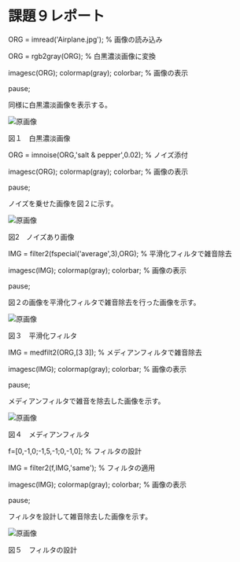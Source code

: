 # 課題９レポート

ORG = imread('Airplane.jpg'); % 画像の読み込み

ORG = rgb2gray(ORG); % 白黒濃淡画像に変換

imagesc(ORG); colormap(gray); colorbar; % 画像の表示

pause;

同様に白黒濃淡画像を表示する。

![原画像](https://github.com/TakedaRyota/Image-Processing-engineering-2019/blob/master/image/kadai9_1.png)

図１　白黒濃淡画像

ORG = imnoise(ORG,'salt & pepper',0.02); % ノイズ添付

imagesc(ORG); colormap(gray); colorbar; % 画像の表示

pause;

ノイズを乗せた画像を図２に示す。

![原画像](https://github.com/TakedaRyota/Image-Processing-engineering-2019/blob/master/image/kadai9_2.png)

図2　ノイズあり画像

IMG = filter2(fspecial('average',3),ORG); % 平滑化フィルタで雑音除去

imagesc(IMG); colormap(gray); colorbar; % 画像の表示

pause;

図２の画像を平滑化フィルタで雑音除去を行った画像を示す。

![原画像](https://github.com/TakedaRyota/Image-Processing-engineering-2019/blob/master/image/kadai9_3.png)

図３　平滑化フィルタ

IMG = medfilt2(ORG,[3 3]); % メディアンフィルタで雑音除去

imagesc(IMG); colormap(gray); colorbar; % 画像の表示

pause;

メディアンフィルタで雑音を除去した画像を示す。

![原画像](https://github.com/TakedaRyota/Image-Processing-engineering-2019/blob/master/image/kadai9_4.png)

図４　メディアンフィルタ

f=[0,-1,0;-1,5,-1;0,-1,0]; % フィルタの設計

IMG = filter2(f,IMG,'same'); % フィルタの適用

imagesc(IMG); colormap(gray); colorbar; % 画像の表示

pause;

フィルタを設計して雑音除去した画像を示す。

![原画像](https://github.com/TakedaRyota/Image-Processing-engineering-2019/blob/master/image/kadai9_5.png)

図５　フィルタの設計
